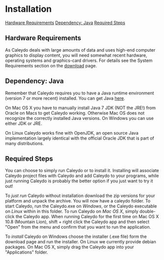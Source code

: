 # Installation

[Hardware Requirements](#Hardware_Requirements)
[Dependency: Java](#Dependency:_Java)
[Required Steps](#Required_Steps)

## Hardware Requirements
As Caleydo deals with large amounts of data and uses high-end computer graphics to display content, you will need somewhat recent hardware, operating systems and graphics-card drivers. For details see the System Requirements section on the [download](http://www.icg.tugraz.at/project/caleydo/download-caleydo) page.

## Dependency: Java
Remember that Caleydo requires you to have a Java runtime environment (version 7 or more recent) installed. You can get Java [here](http://www.oracle.com/technetwork/java/javase/downloads/jdk7-downloads-1880260.html).

On Mac OS X you have to manually install Java 7 JDK (NOT the JRE!) from Oracle on Macs to get Caleydo working. Otherwise Mac OS does not recognize the correctly installed Java versions. On Windows you can use either JDK or JRE. 

On Linux Caleydo works fine with OpenJDK, an open source Java implementation largely identical with the official Oracle JDK that is part of many distributions. 

## Required Steps
You can choose to simply run Caleydo or to install it. Installing will associate Caleydo project files with Caleydo and add Caleydo to your programs, while just running Caleydo is probably the better option if you just want to try it out!

To *just run* Caleydo without installation download the zip versions for your platform and unpack the archive. You will now have a caleydo folder. To start Caleydo, run the Caleydo.exe on *Windows*, or the Caleydo executable on *Linux* within in this folder. To run Caleydo on *Mac OS X*, simply double-click the Caleydo app. When running Caleydo for the first time on Mac OS X 10.8 (Mountain Lion), shift + right click the Caleydo app and then select "Open" from the menu and confirm that you want to run the application.

To *install* Caleydo on Windows choose the installer (.exe file) form the download page and run the installer. On Linux we currently provide debian packages. On Mac OS X, simply drag the Caleydo app into your "Applications" folder.
